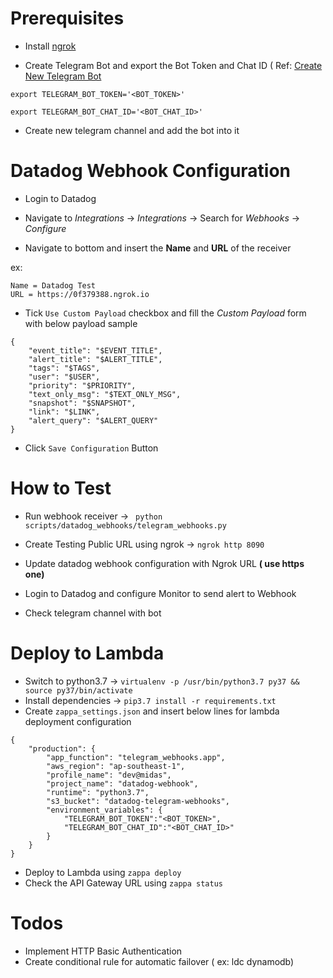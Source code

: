 # Prerequisites
- Install [ngrok](https://ngrok.com/)

- Create Telegram Bot and export the Bot Token and Chat ID ( Ref: [Create New Telegram Bot](https://core.telegram.org/bots#creating-a-new-bot)

`export TELEGRAM_BOT_TOKEN='<BOT_TOKEN>'`

`export TELEGRAM_BOT_CHAT_ID='<BOT_CHAT_ID>'`

- Create new telegram channel and add the bot into it

# Datadog Webhook Configuration
- Login to Datadog
- Navigate to *Integrations* -> *Integrations* -> Search for *Webhooks* -> *Configure*

- Navigate to bottom and insert the **Name** and **URL** of the receiver

ex:
```
Name = Datadog Test
URL = https://0f379388.ngrok.io
```

- Tick `Use Custom Payload` checkbox and fill the *Custom Payload* form with below payload sample

```
{
    "event_title": "$EVENT_TITLE",
    "alert_title": "$ALERT_TITLE",
    "tags": "$TAGS",
    "user": "$USER",
    "priority": "$PRIORITY",
    "text_only_msg": "$TEXT_ONLY_MSG",
    "snapshot": "$SNAPSHOT",
    "link": "$LINK",
    "alert_query": "$ALERT_QUERY"
}
```
- Click `Save Configuration` Button

# How to Test
- Run webhook receiver -> ` python scripts/datadog_webhooks/telegram_webhooks.py`

- Create Testing Public URL using ngrok 
 -> `ngrok http 8090`

- Update datadog webhook configuration with Ngrok URL **( use https one)**

- Login to Datadog and configure Monitor to send alert to Webhook

- Check telegram channel with bot

# Deploy to Lambda

- Switch to python3.7 -> `virtualenv -p /usr/bin/python3.7 py37 && source py37/bin/activate`
- Install dependencies -> `pip3.7 install -r requirements.txt`
- Create `zappa_settings.json` and insert below lines for lambda deployment configuration

```
{
    "production": {
        "app_function": "telegram_webhooks.app",
        "aws_region": "ap-southeast-1",
        "profile_name": "dev@midas",
        "project_name": "datadog-webhook",
        "runtime": "python3.7",
        "s3_bucket": "datadog-telegram-webhooks",
        "environment_variables": {
            "TELEGRAM_BOT_TOKEN":"<BOT_TOKEN>",
            "TELEGRAM_BOT_CHAT_ID":"<BOT_CHAT_ID>"
        }
    }
}
```
- Deploy to Lambda using `zappa deploy`
- Check the API Gateway URL using `zappa status`

# Todos

- Implement HTTP Basic Authentication
- Create conditional rule for automatic failover ( ex: ldc dynamodb)





